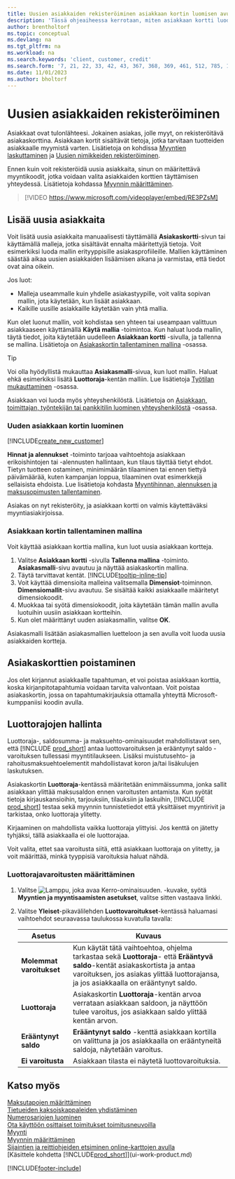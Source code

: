 ```yaml
---
title: Uusien asiakkaiden rekisteröiminen asiakkaan kortin luomisen avulla (sisältää videon)
description: 'Tässä ohjeaiheessa kerrotaan, miten asiakkaan kortti luodaan rekisteröimään tietoja kustakin uudesta asiakkaasta, jolle myyt.'
author: brentholtorf
ms.topic: conceptual
ms.devlang: na
ms.tgt_pltfrm: na
ms.workload: na
ms.search.keywords: 'client, customer, credit'
ms.search.form: '7, 21, 22, 33, 42, 43, 367, 368, 369, 461, 512, 785, 1330, 1380, 1381, 1382, 1627, 2107, 7177, 9080, 9081, 9084, 9301, 9305'
ms.date: 11/01/2023
ms.author: bholtorf
---
```

# Uusien asiakkaiden rekisteröiminen

Asiakkaat ovat tulonlähteesi. Jokainen asiakas, jolle myyt, on rekisteröitävä asiakaskorttina. Asiakkaan kortit sisältävät tietoja, jotka tarvitaan tuotteiden asiakkaalle myymistä varten. Lisätietoja on kohdissa [Myyntien laskuttaminen](sales-how-invoice-sales.md) ja [Uusien nimikkeiden rekisteröiminen](inventory-how-register-new-items.md).  

Ennen kuin voit rekisteröidä uusia asiakkaita, sinun on määritettävä myyntikoodit, jotka voidaan valita asiakkaiden korttien täyttämisen yhteydessä. Lisätietoja kohdassa [Myynnin määrittäminen](sales-setup-sales.md).


> [!VIDEO https://www.microsoft.com/videoplayer/embed/RE3PZsM]

## Lisää uusia asiakkaita

Voit lisätä uusia asiakkaita manuaalisesti täyttämällä **Asiakaskortti**-sivun tai käyttämällä malleja, jotka sisältävät ennalta määritettyjä tietoja. Voit esimerkiksi luoda mallin erityyppisille asiakasprofiileille. Mallien käyttäminen säästää aikaa uusien asiakkaiden lisäämisen aikana ja varmistaa, että tiedot ovat aina oikein. 

Jos luot:
* Malleja useammalle kuin yhdelle asiakastyypille, voit valita sopivan mallin, jota käytetään, kun lisäät asiakkaan.
* Kaikille uusille asiakkaille käytetään vain yhtä mallia. 

Kun olet luonut mallin, voit kohdistaa sen yhteen tai useampaan valittuun asiakkaaseen käyttämällä **Käytä mallia** -toimintoa. Kun haluat luoda mallin, täytä tiedot, joita käytetään uudelleen **Asiakkaan kortti** -sivulla, ja tallenna se mallina. Lisätietoja on [Asiakaskortin tallentaminen mallina](sales-how-register-new-customers.md#to-save-the-customer-card-as-a-template) -osassa.

> [!TIP]
> Voi olla hyödyllistä mukauttaa **Asiakasmalli**-sivua, kun luot mallin. Haluat ehkä esimerkiksi lisätä **Luottoraja**-kentän malliin. Lue lisätietoja [Työtilan mukauttaminen](/dynamics365/business-central/ui-personalization-user#start-personalizing-by-using-the-personalization-mode) -osassa.

Asiakkaan voi luoda myös yhteyshenkilöstä. Lisätietoja on [Asiakkaan, toimittajan, työntekijän tai pankkitilin luominen yhteyshenkilöstä](marketing-create-contact-companies.md#to-create-a-customer-vendor-employee-or-bank-account-from-a-contact) -osassa.  

### Uuden asiakkaan kortin luominen

[!INCLUDE[create_new_customer](includes/create_new_customer.md)]

**Hinnat ja alennukset** -toiminto tarjoaa vaihtoehtoja asiakkaan erikoishintojen tai -alennusten hallintaan, kun tilaus täyttää tietyt ehdot. Tietyn tuotteen ostaminen, minimimäärän tilaaminen tai ennen tiettyä päivämäärää, kuten kampanjan loppua, tilaaminen ovat esimerkkejä sellaisista ehdoista. Lue lisätietoja kohdasta [Myyntihinnan, alennuksen ja maksusopimusten tallentaminen](sales-how-record-sales-price-discount-payment-agreements.md).

Asiakas on nyt rekisteröity, ja asiakkaan kortti on valmis käytettäväksi myyntiasiakirjoissa.  

### Asiakkaan kortin tallentaminen mallina

Voit käyttää asiakkaan korttia mallina, kun luot uusia asiakkaan kortteja.

1. Valitse **Asiakkaan kortti** -sivulla **Tallenna mallina** -toiminto. **Asiakasmalli**-sivu avautuu ja näyttää asiakaskortin mallina.
2. Täytä tarvittavat kentät. [!INCLUDE[tooltip-inline-tip](includes/tooltip-inline-tip_md.md)]
3. Voit käyttää dimensioita malleina valitsemalla **Dimensiot**-toiminnon. **Dimensiomallit**-sivu avautuu. Se sisältää kaikki asiakkaalle määritetyt dimensiokoodit.
4. Muokkaa tai syötä dimensiokoodit, joita käytetään tämän mallin avulla luotuihin uusiin asiakkaan kortteihin.  
5. Kun olet määrittänyt uuden asiakasmallin, valitse **OK**.

Asiakasmalli lisätään asiakasmallien luetteloon ja sen avulla voit luoda uusia asiakkaiden kortteja.

## Asiakaskorttien poistaminen

Jos olet kirjannut asiakkaalle tapahtuman, et voi poistaa asiakkaan korttia, koska kirjanpitotapahtumia voidaan tarvita valvontaan. Voit poistaa asiakaskortin, jossa on tapahtumakirjauksia ottamalla yhteyttä Microsoft-kumppaniisi koodin avulla.  

## Luottorajojen hallinta

Luottoraja-, saldosumma- ja maksuehto-ominaisuudet mahdollistavat sen, että [!INCLUDE [prod_short](includes/prod_short.md)] antaa luottovaroituksen ja erääntynyt saldo -varoituksen tullessasi myyntitilaukseen. Lisäksi muistutusehto- ja rahoitusmaksuehtoelementit mahdollistavat koron ja/tai lisäkulujen laskutuksen.  

Asiakaskortin **Luottoraja**-kentässä määritetään enimmäissumma, jonka sallit asiakkaan ylittää maksusaldon ennen varoitusten antamista. Kun syötät tietoja kirjauskansioihin, tarjouksiin, tilauksiin ja laskuihin, [!INCLUDE [prod_short](includes/prod_short.md)] testaa sekä myynnin tunnistetiedot että yksittäiset myyntirivit ja tarkistaa, onko luottoraja ylitetty.

Kirjaaminen on mahdollista vaikka luottoraja ylittyisi. Jos kenttä on jätetty tyhjäksi, tällä asiakkaalla ei ole luottorajaa.  

Voit valita, ettet saa varoitusta siitä, että asiakkaan luottoraja on ylitetty, ja voit määrittää, minkä tyyppisiä varoituksia haluat nähdä.

### Luottorajavaroitusten määrittäminen

1. Valitse ![Lamppu, joka avaa Kerro-ominaisuuden.](media/ui-search/search_small.png "Kerro, mitä haluat tehdä") -kuvake, syötä **Myyntien ja myyntisaamisten asetukset**, valitse sitten vastaava linkki.

2. Valitse **Yleiset**-pikavälilehden **Luottovaroitukset**-kentässä haluamasi vaihtoehdot seuraavassa taulukossa kuvatulla tavalla:

    |Asetus| Kuvaus|
    |------|------------|
    |**Molemmat varoitukset**| Kun käytät tätä vaihtoehtoa, ohjelma tarkastaa sekä **Luottoraja**- että **Erääntyvä saldo**-kentät asiakaskortista ja antaa varoituksen, jos asiakas ylittää luottorajansa, ja jos asiakkaalla on erääntynyt saldo.|
    |**Luottoraja**|Asiakaskortin **Luottoraja**-kentän arvoa verrataan asiakkaan saldoon, ja näyttöön tulee varoitus, jos asiakkaan saldo ylittää kentän arvon.|
    |**Erääntynyt saldo**|**Erääntynyt saldo** -kenttä asiakkaan kortilla on valittuna ja jos asiakkaalla on erääntyneitä saldoja, näytetään varoitus.|
    |**Ei varoitusta**|Asiakkaan tilasta ei näytetä luottovaroituksia.|

## Katso myös

[Maksutapojen määrittäminen](finance-payment-methods.md)  
[Tietueiden kaksoiskappaleiden yhdistäminen](sales-how-merge-duplicate-records.md)  
[Numerosarjojen luominen](ui-create-number-series.md)  
[Ota käyttöön osittaiset toimitukset toimitusneuvoilla](sales-how-send-partial-shipments.md)  
[Myynti](sales-manage-sales.md)  
[Myynnin määrittäminen](sales-setup-sales.md)  
[Sijaintien ja reittiohjeiden etsiminen online-karttojen avulla](across-online-maps.md)  
[Käsittele kohdetta [!INCLUDE[prod_short](includes/prod_short.md)]](ui-work-product.md)  

[!INCLUDE[footer-include](includes/footer-banner.md)]

